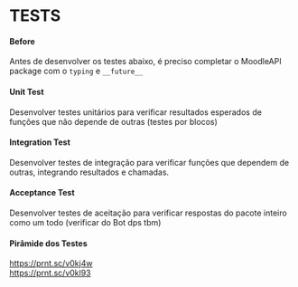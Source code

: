 # TESTS

#### Before
Antes de desenvolver os testes abaixo, é preciso completar o MoodleAPI package com o ```typing``` e ```__future__```

#### Unit Test
Desenvolver testes unitários para verificar resultados esperados de funções que não depende de outras (testes por blocos)

#### Integration Test
Desenvolver testes de integração para verificar funções que dependem de outras, integrando resultados e chamadas.

#### Acceptance Test
Desenvolver testes de aceitação para verificar respostas do pacote inteiro como um todo (verificar do Bot dps tbm)

#### Pirâmide dos Testes
https://prnt.sc/v0kj4w  
https://prnt.sc/v0kl93